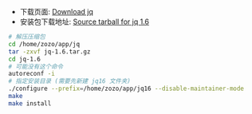 
- 下载页面: [Download jq](https://stedolan.github.io/jq/download/)
- 安装包下载地址: [Source tarball for jq 1.6](https://github.com/stedolan/jq/releases/download/jq-1.6/jq-1.6.tar.gz)

```bash
# 解压压缩包
cd /home/zozo/app/jq
tar -zxvf jq-1.6.tar.gz
cd jq-1.6
# 可能没有这个命令
autoreconf -i
# 指定安装目录 (需要先新建 jq16 文件夹)
./configure --prefix=/home/zozo/app/jq16 --disable-maintainer-mode
make
make install
```
